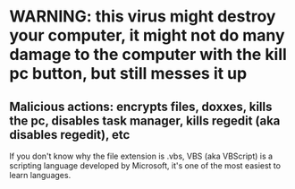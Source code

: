 # WARNING: this virus might destroy your computer, it might not do many damage to the computer with the kill pc button, but still messes it up

## Malicious actions: encrypts files, doxxes, kills the pc, disables task manager, kills regedit (aka disables regedit), etc

If you don't know why the file extension is .vbs, VBS (aka VBScript) is a scripting language developed by Microsoft, it's one of the most easiest to learn languages.

